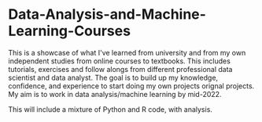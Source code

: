 # Data-Analysis-and-Machine-Learning-Courses
This is a showcase of what I've learned from university and from my own independent studies from online courses to textbooks. This includes tutorials, exercises and follow alongs from different professional data scientist and data analyst. The goal is to build up my knowledge, confidence, and experience to start doing my own projects orignal projects. My aim is to work in data analysis/machine learning by mid-2022. 

This will include a mixture of Python and R code, with analysis.
